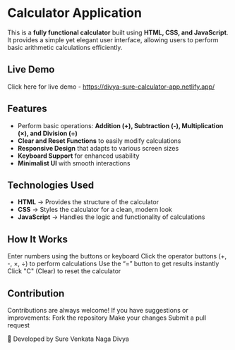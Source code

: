 # Calculator Application  

This is a **fully functional calculator** built using **HTML, CSS, and JavaScript**. It provides a simple yet elegant user interface, allowing users to perform basic arithmetic calculations efficiently.  

## Live Demo

Click here for live demo - https://divya-sure-calculator-app.netlify.app/

## Features  
- Perform basic operations: **Addition (+), Subtraction (-), Multiplication (×), and Division (÷)**  
- **Clear and Reset Functions** to easily modify calculations  
- **Responsive Design** that adapts to various screen sizes  
- **Keyboard Support** for enhanced usability  
- **Minimalist UI** with smooth interactions  

## Technologies Used  
- **HTML** → Provides the structure of the calculator  
- **CSS** → Styles the calculator for a clean, modern look  
- **JavaScript** → Handles the logic and functionality of calculations  

## How It Works
Enter numbers using the buttons or keyboard
Click the operator buttons (+, -, ×, ÷) to perform calculations
Use the “=” button to get results instantly
Click "C" (Clear) to reset the calculator

## Contribution
Contributions are always welcome! If you have suggestions or improvements:
Fork the repository
Make your changes
Submit a pull request


🔹 Developed by Sure Venkata Naga Divya
